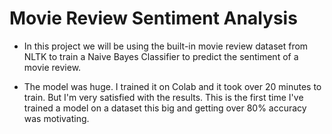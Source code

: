 # Movie Review Sentiment Analysis

- In this project we will be using the built-in movie review dataset from NLTK to train a Naive Bayes Classifier to predict the sentiment of a movie review.

- The model was huge. I trained it on Colab and it took over 20 minutes to train. But I'm very satisfied with the results. This is the first time I've trained a model on a dataset this big and getting over 80% accuracy was motivating.
